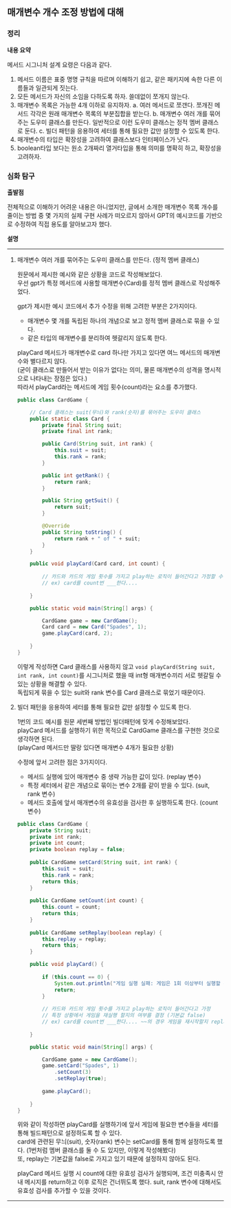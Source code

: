 ## 매개변수 개수 조정 방법에 대해

### 정리

**내용 요약**

메서드 시그니처 설계 요령은 다음과 같다.
1. 메서드 이름은 표중 명명 규칙을 따르며 이해하기 쉽고, 같은 패키지에 속한 다른 이름들과 일관되게 짓는다.
2. 모든 메서드가 자신의 소임을 다하도록 하자. 쓸데없이 쪼개지 않는다.
3. 매개변수 목록은 가능한 4개 이하로 유지하자.
    a. 여러 메서드로 쪼갠다. 쪼개진 메서드 각각은 원래 매개변수 목록의 부분집합을 받는다.
    b. 매개변수 여러 개를 묶어주는 도우미 클래스를 만든다. 일반적으로 이런 도우미 클래스는 정적 멤버 클래스로 둔다.
    c. 빌더 패턴을 응용하여 세터를 통해 필요한 값만 설정할 수 있도록 한다.
4. 매개변수의 타입은 확장성을 고려하여 클래스보다 인터페이스가 낫다.
5. boolean타입 보다는 원소 2개짜리 열거타입을 통해 의미를 명확히 하고, 확장성을 고려하자.


### 심화 탐구

**출발점**

전체적으로 이해하기 어려운 내용은 아니었지만, 글에서 소개한 매개변수 목록 개수를 줄이는 방법 중 몇 가지의 실제 구현 사례가 떠오르지 않아서 GPT의 예시코드를 기반으로 수정하여 직접 용도를 알아보고자 했다.


**설명**

<hr>

1. 매개변수 여러 개를 묶어주는 도우미 클래스를 만든다. (정적 멤버 클래스)

    원문에서 제시한 예시와 같은 상황을 코드로 작성해보았다.  
    우선 gpt가 특정 메서드에 사용할 매개변수(Card)를 정적 멤버 클래스로 작성해주었다.

    gpt가 제시한 예시 코드에서 추가 수정을 위해 고려한 부분은 2가지이다.  
    - 매개변수 몇 개를 독립된 하나의 개념으로 보고 정적 멤버 클래스로 묶을 수 있다.  
    - 같은 타입의 매개변수를 분리하여 헷갈리지 않도록 한다.

    playCard 메서드가 매개변수로 card 하나만 가지고 있다면 여느 메서드의 매개변수와 별다르지 않다.  
    (굳이 클래스로 만들어서 받는 이유가 없다는 의미, 물론 매개변수의 성격을 명시적으로 나타내는 장점은 있다.)  
    따라서 playCard라는 메서드에 게임 횟수(count)라는 요소를 추가했다.

    ```java
    public class CardGame {
	
        // Card 클래스는 suit(무늬)와 rank(숫자)를 묶어주는 도우미 클래스
        public static class Card {
            private final String suit;
            private final int rank;

            public Card(String suit, int rank) {
                this.suit = suit;
                this.rank = rank;
            }

            public int getRank() {
                return rank;
            }

            public String getSuit() {
                return suit;
            }

            @Override
            public String toString() {
                return rank + " of " + suit;
            }
        }

        public void playCard(Card card, int count) {
            
            // 카드와 카드의 게임 횟수를 가지고 play하는 로직이 들어간다고 가정할 수 있음
            // ex) card를 count번 ___한다....
            
        }

        public static void main(String[] args) {

            CardGame game = new CardGame();
            Card card = new Card("Spades", 1);
            game.playCard(card, 2);
            
        }
    }
    ```

    이렇게 작성하면 Card 클래스를 사용하지 않고 `void playCard(String suit, int rank, int count)`를 시그니처로 했을 때 int형 매개변수끼리 서로 헷갈릴 수 있는 상황을 해결할 수 있다.  
    독립되게 묶을 수 있는 suit와 rank 변수를 Card 클래스로 묶었기 때문이다.

2. 빌더 패턴을 응용하여 세터를 통해 필요한 값만 설정할 수 있도록 한다.

    1번의 코드 예시를 원문 세번째 방법인 빌더패턴에 맞게 수정해보았다.  
    playCard 메서드를 실행하기 위한 목적으로 CardGame 클래스를 구현한 것으로 생각하면 된다.  
    (playCard 메서드만 딸랑 있다면 매개변수 4개가 필요한 상황)  

    수정에 앞서 고려한 점은 3가지이다.
    - 메서드 실행에 있어 매개변수 중 생략 가능한 값이 있다. (replay 변수)
    - 특정 세터에서 같은 개념으로 묶이는 변수 2개를 같이 받을 수 있다. (suit, rank 변수)
    - 메서드 호출에 앞서 매개변수의 유효성을 검사한 후 실행하도록 한다. (count 변수)

    ```java
    public class CardGame {
        private String suit;
        private int rank;
        private int count;
        private boolean replay = false;
        
        public CardGame setCard(String suit, int rank) {
            this.suit = suit;
            this.rank = rank;
            return this;
        }
        
        public CardGame setCount(int count) {
            this.count = count;
            return this;
        }
        
        public CardGame setReplay(boolean replay) {
            this.replay = replay;
            return this;
        }

        public void playCard() {
            
            if (this.count == 0) {
                System.out.println("게임 실행 실패: 게임은 1회 이상부터 실행할 수 있습니다.");
                return;
            }
            
            // 카드와 카드의 게임 횟수를 가지고 play하는 로직이 들어간다고 가정
            // 특정 상황에서 게임을 재실행 할지의 여부를 결정 (기본값 false)
            // ex) card를 count번 ___한다.... ~~의 경우 게임을 재시작할지 replay를 통해 결정한다.
            
        }

        public static void main(String[] args) {

            CardGame game = new CardGame();
            game.setCard("Spades", 1)
                .setCount(3)
                .setReplay(true);
            
            game.playCard();
            
        }
    }
    ```
    위와 같이 작성하면 playCard를 실행하기에 앞서 게임에 필요한 변수들을 세터를 통해 빌드패턴으로 설정하도록 할 수 있다.  
    card에 관련된 무늬(suit), 숫자(rank) 변수는 setCard를 통해 함께 설정하도록 했다. (1번처럼 멤버 클래스를 둘 수 도 있지만, 이렇게 작성해봤다)  
    또, replay는 기본값을 false로 가지고 있기 때문에 설정하지 않아도 된다.  

    playCard 메서드 실행 시 count에 대한 유효성 검사가 실행되며, 조건 미충족시 안내 메시지를 return하고 이후 로직은 건너뛰도록 했다. suit, rank 변수에 대해서도 유효성 검사를 추가할 수 있을 것이다.


<hr>

